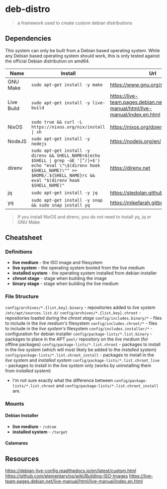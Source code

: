 # deb-distro

> a framework used to create custom debian distributions

## Dependencies

This system can only be built from a Debian based operating system. While
any Debian based operating system should work, this is only tested against
the official Debian distribution on amd64.

| Name       | Install                                                                                                                                                                                       | Url                                                                           |
| ---------- | --------------------------------------------------------------------------------------------------------------------------------------------------------------------------------------------- | ----------------------------------------------------------------------------- |
| GNU Make   | `sudo apt-get install -y make`                                                                                                                                                                | https://www.gnu.org/software/make                                             |
| Live Build | `sudo apt-get install -y live-build`                                                                                                                                                          | https://live-team.pages.debian.net/live-manual/html/live-manual/index.en.html |
| NixOS      | `sudo true && curl -L https://nixos.org/nix/install \| sh`                                                                                                                                    | https://nixos.org/download.html                                               |
| NodeJS     | `sudo apt-get install -y nodejs`                                                                                                                                                              | https://nodejs.org/en/                                                        |
| direnv     | `sudo apt-get install -y direnv && SHELL_NAME=$(echo $SHELL \| grep -oE '[^/]+$') echo "eval \"\$(direnv hook $SHELL_NAME)\"" >> $HOME/.${SHELL_NAME}rc && eval "$(direnv hook $SHELL_NAME)"` | https://direnv.net                                                            |
| jq         | `sudo apt-get install -y jq`                                                                                                                                                                  | https://stedolan.github.io/jq/                                                |
| yq         | `sudo apt-get install -y snap && sudo snap install yq`                                                                                                                                        | https://mikefarah.gitbook.io/yq/                                              |

> If you install NixOS and direnv, you do not need to install yq, jq or GNU Make

## Cheatsheet

### Definitions

- **live medium** - the ISO image and filesystem
- **live system** - the operating system booted from the live medium
- **installed system** - the operating system installed from debian installer
- **chroot stage** - stage when building the image
- **binary stage** - stage when building the live medium

### File Structure

`config/archives/*.{list,key}.binary` - repositories added to _live system_ `/etc/apt/sources.list.d/`
`config/archives/*.{list,key}.chroot` - repositories loaded during the _chroot stage_
`config/includes.binary/*` - files to include in the _live medium's_ filesystem
`config/includes.chroot/*` - files to include in the _live system's_ filesystem
`config/includes.installer/*` - configuration for debian installer
`config/package-lists/*.list.binary` - packages to place in the APT `pool/` repository on the _live medium_ (for offline packages)
`config/package-lists/*.list.chroot` - packages to install in the _live system_ (which will most likely be added to the _installed system_)
`config/package-lists/*.list.chroot_install` - packages to install in the _live system_ and _installed system_
`config/package-lists/*.list.chroot_live` - packages to install in the _live system_ only (works by uninstalling them from _installed system_)

- I'm not sure exactly what the difference between `config/package-lists/*.list.chroot` and
  `config/package-lists/*.list.chroot_install` are.

### Mounts

#### Debian Installer

- **live medium** - `/cdrom`
- **installed system** - `/target`

#### Calamares

## Resources

https://debian-live-config.readthedocs.io/en/latest/custom.html
https://github.com/elementary/os/wiki/Building-ISO-Images
https://live-team.pages.debian.net/live-manual/html/live-manual/index.en.html

